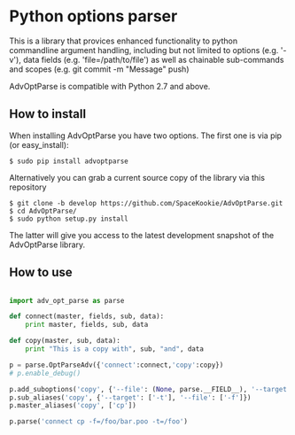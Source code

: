 Python options parser
==========

This is a library that provices enhanced functionality to python commandline argument handling, including but not limited to options (e.g. '-v'), data fields (e.g. 'file=/path/to/file') as well as chainable sub-commands and scopes (e.g. git commit -m "Message" push) 

AdvOptParse is compatible with Python 2.7 and above.

## How to install
When installing AdvOptParse you have two options. The first one is via pip (or easy_install):
```
$ sudo pip install advoptparse
```

Alternatively you can grab a current source copy of the library via this repository
```
$ git clone -b develop https://github.com/SpaceKookie/AdvOptParse.git
$ cd AdvOptParse/
$ sudo python setup.py install
```
The latter will give you access to the latest development snapshot of the AdvOptParse library.

## How to use

```python

import adv_opt_parse as parse

def connect(master, fields, sub, data):
	print master, fields, sub, data

def copy(master, sub, data):
	print "This is a copy with", sub, "and", data

p = parse.OptParseAdv({'connect':connect,'copy':copy})
# p.enable_debug()

p.add_suboptions('copy', {'--file': (None, parse.__FIELD__), '--target': ('~/poke', parse.__FIELD__)})
p.sub_aliases('copy', {'--target': ['-t'], '--file': ['-f']})
p.master_aliases('copy', ['cp'])

p.parse('connect cp -f=/foo/bar.poo -t=/foo')
```
